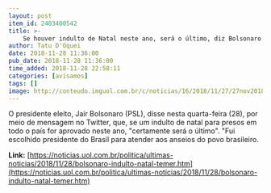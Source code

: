 ```yaml
---
layout: post
item_id: 2403400542
title: >-
    Se houver indulto de Natal neste ano, será o último, diz Bolsonaro
author: Tatu D'Oquei
date: 2018-11-28 11:36:00
pub_date: 2018-11-28 11:36:00
time_added: 2018-11-28 22:58:11
categories: [avisamos]
tags: []
image: http://conteudo.imguol.com.br/c/noticias/16/2018/11/27/27nov2018---jair-bolsonaro-enxuga-suor-durante-reuniao-com-bancada-evangelica-1543359507723_v2_956x500.jpg
---
```


O presidente eleito, Jair Bolsonaro (PSL), disse nesta quarta-feira (28), por meio de mensagem no Twitter, que, se um indulto de natal para presos em todo o país for aprovado neste ano, "certamente será o último". "Fui escolhido presidente do Brasil para atender aos anseios do povo brasileiro.

**Link:** [https://noticias.uol.com.br/politica/ultimas-noticias/2018/11/28/bolsonaro-indulto-natal-temer.htm](https://noticias.uol.com.br/politica/ultimas-noticias/2018/11/28/bolsonaro-indulto-natal-temer.htm)

